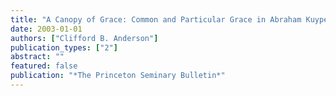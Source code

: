 ```yaml
---
title: "A Canopy of Grace: Common and Particular Grace in Abraham Kuyper's Theology of Science"
date: 2003-01-01
authors: ["Clifford B. Anderson"]
publication_types: ["2"]
abstract: ""
featured: false
publication: "*The Princeton Seminary Bulletin*"
---
```



